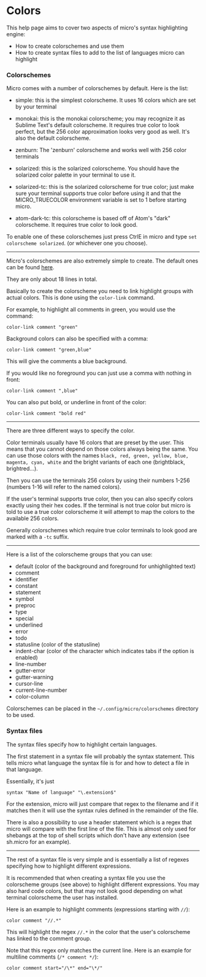 # Colors

This help page aims to cover two aspects of micro's syntax highlighting engine:

- How to create colorschemes and use them
- How to create syntax files to add to the list of languages micro can highlight

### Colorschemes

Micro comes with a number of colorschemes by default. Here is the list:

* simple: this is the simplest colorscheme. It uses 16 colors which are
  set by your terminal

* monokai: this is the monokai colorscheme; you may recognize it as
  Sublime Text's default colorscheme. It requires true color to
  look perfect, but the 256 color approximation looks very good as well.
  It's also the default colorscheme.

* zenburn: The 'zenburn' colorscheme and works well with 256 color terminals

* solarized: this is the solarized colorscheme.
  You should have the solarized color palette in your terminal to use it.

* solarized-tc: this is the solarized colorscheme for true color; just
  make sure your terminal supports true color before using it and that the
  MICRO_TRUECOLOR environment variable is set to 1 before starting micro.

* atom-dark-tc: this colorscheme is based off of Atom's "dark" colorscheme.
  It requires true color to look good.

To enable one of these colorschemes just press CtrlE in micro and type `set colorscheme solarized`.
(or whichever one you choose).

---

Micro's colorschemes are also extremely simple to create. The default ones can be found
[here](https://github.com/zyedidia/micro/tree/master/runtime/colorschemes).

They are only about 18 lines in total.

Basically to create the colorscheme you need to link highlight groups with actual colors.
This is done using the `color-link` command.

For example, to highlight all comments in green, you would use the command:

```
color-link comment "green"
```

Background colors can also be specified with a comma:

```
color-link comment "green,blue"
```

This will give the comments a blue background.

If you would like no foreground you can just use a comma with nothing in front:

```
color-link comment ",blue"
```

You can also put bold, or underline in front of the color:

```
color-link comment "bold red"
```

---

There are three different ways to specify the color.

Color terminals usually have 16 colors that are preset by the user. This means that
you cannot depend on those colors always being the same. You can use those colors with
the names `black, red, green, yellow, blue, magenta, cyan, white` and the bright variants
of each one (brightblack, brightred...).

Then you can use the terminals 256 colors by using their numbers 1-256 (numbers 1-16 will
refer to the named colors).

If the user's terminal supports true color, then you can also specify colors exactly using
their hex codes. If the terminal is not true color but micro is told to use a true color colorscheme
it will attempt to map the colors to the available 256 colors.

Generally colorschemes which require true color terminals to look good are marked with a `-tc` suffix.

---

Here is a list of the colorscheme groups that you can use:

* default (color of the background and foreground for unhighlighted text)
* comment
* identifier
* constant
* statement
* symbol
* preproc
* type
* special
* underlined
* error
* todo
* statusline (color of the statusline)
* indent-char (color of the character which indicates tabs if the option is enabled)
* line-number
* gutter-error
* gutter-warning
* cursor-line
* current-line-number
* color-column

Colorschemes can be placed in the `~/.config/micro/colorschemes` directory to be used.

### Syntax files

The syntax files specify how to highlight certain languages.

The first statement in a syntax file will probably the syntax statement. This tells micro
what language the syntax file is for and how to detect a file in that language.

Essentially, it's just

```
syntax "Name of language" "\.extension$"
```

For the extension, micro will just compare that regex to the filename and if it matches then it
will use the syntax rules defined in the remainder of the file.

There is also a possibility to use a header statement which is a regex that micro will compare
with the first line of the file. This is almost only used for shebangs at the top of shell scripts
which don't have any extension (see sh.micro for an example).

---

The rest of a syntax file is very simple and is essentially a list of regexes specifying how to highlight
different expressions.

It is recommended that when creating a syntax file you use the colorscheme groups (see above) to
highlight different expressions. You may also hard code colors, but that may not look good depending
on what terminal colorscheme the user has installed.

Here is an example to highlight comments (expressions starting with `//`):

```
color comment "//.*"
```

This will highlight the regex `//.*` in the color that the user's colorscheme has linked to the comment
group.

Note that this regex only matches the current line. Here is an example for multiline comments (`/* comment */`):

```
color comment start="/\*" end="\*/"
```

